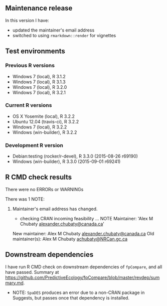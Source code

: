 ## Maintenance release

In this version I have:

* updated the maintainer's email address
* switched to using `rmarkdown::render` for vignettes

## Test environments

### Previous R versions
* Windows 7               (local), R 3.1.2
* Windows 7               (local), R 3.1.3
* Windows 7               (local), R 3.2.0
* Windows 7               (local), R 3.2.1

### Current R versions
* OS X Yosemite           (local), R 3.2.2
* Ubuntu 12.04        (travis-ci), R 3.2.2
* Windows 7               (local), R 3.2.2
* Windows           (win-builder), R 3.2.2

### Development R version
* Debian:testing (rocker/r-devel), R 3.3.0 (2015-08-26 r69190)
* Windows           (win-builder), R 3.3.0 (2015-09-01 r69241)

## R CMD check results

There were no ERRORs or WARNINGs

There was 1 NOTE:

1. Maintainer's email address has changed.

    * checking CRAN incoming feasibility ... NOTE
    Maintainer: 'Alex M Chubaty <alexander.chubaty@canada.ca>'
        
    New maintainer:
      Alex M Chubaty <alexander.chubaty@canada.ca>
    Old maintainer(s):
      Alex M Chubaty <achubaty@NRCan.gc.ca>

## Downstream dependencies

I have run R CMD check on downstream dependencies of `fpCompare`, and all have passed.
Summary at https://github.com/PredictiveEcology/fpCompare/blob/master/revdep/summary.md.

* NOTE: `SpaDES` produces an error due to a non-CRAN package in Suggests, but passes once that dependency is installed.
